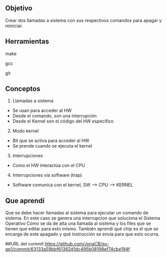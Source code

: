 ## Objetivo
Crear dos llamadas a sistema con sus respectivos comandos para apagar y reiniciar.

## Herramientas

make

gcc

git

## Conceptos
1) Llamadas a sistema

+ Se usan para acceder al HW
+  Desde el comando, son una interrupción
+  Desde el Kernel son el código del HW específico

2) Modo kernel
+ Bit que se activa para acceder al HW
+ Se prende cuando se ejecuta el kernel

3) Interrupciones
+ Como el HW interactúa con el CPU

4) Interrupciones vía software (trap)
+ Software comunica con el kernel, SW --> CPU --> KERNEL

## Que aprendí
Que se debe hacer llamadas al sistema para ejecutar un comando de sistema. En este caso se genera una interrupcion que soluciona el Sistema Operativo 
Cómo se da de alta una llamada al sistema y los files que se tienen que editar para esto mismo.
También aprendí qué chip es el que se encarga de este apagado y qué instrucción se envía para que esto ocurra.

##URL del commit
https://github.com/JonaCB/so-gp1/commit/63133a59bbf61362d1dc495b08198ef74cbe194f
